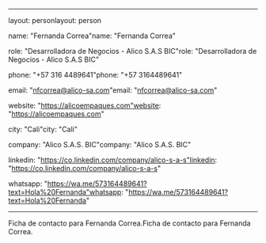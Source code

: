 ------

layout: personlayout: person

name: "Fernanda Correa"name: "Fernanda Correa"

role: "Desarrolladora de Negocios - Alico S.A.S BIC"role: "Desarrolladora de Negocios - Alico S.A.S BIC"

phone: "+57 316 4489641"phone: "+57 3164489641"

email: "nfcorrea@alico-sa.com"email: "nfcorrea@alico-sa.com"

website: "https://alicoempaques.com"website: "https://alicoempaques.com"

city: "Cali"city: "Cali"

company: "Alico S.A.S. BIC"company: "Alico S.A.S. BIC"

linkedin: "https://co.linkedin.com/company/alico-s-a-s"linkedin: "https://co.linkedin.com/company/alico-s-a-s"

whatsapp: "https://wa.me/573164489641?text=Hola%20Fernanda"whatsapp: "https://wa.me/573164489641?text=Hola%20Fernanda"

------



Ficha de contacto para Fernanda Correa.Ficha de contacto para Fernanda Correa.
